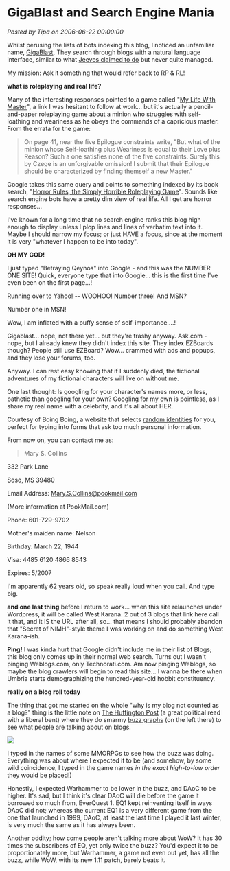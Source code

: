 # GigaBlast and Search Engine Mania

*Posted by Tipa on 2006-06-22 00:00:00*

Whilst perusing the lists of bots indexing this blog, I noticed an unfamiliar name, [GigaBlast](http://gigablast.com). They search through blogs with a natural language interface, similar to what [Jeeves claimed to do](http://ask.com) but never quite managed.

My mission: Ask it something that would refer back to RP & RL!

**what is roleplaying and real life?**

Many of the interesting responses pointed to a game called "[My Life With Master](http://www.halfmeme.com/master.html)", a link I was hesitant to follow at work... but it's actually a pencil-and-paper roleplaying game about a minion who struggles with self-loathing and weariness as he obeys the commands of a capricious master. From the errata for the game:

> On page 41, near the five Epilogue constraints write, "But what of the minion whose Self-loathing plus Weariness is equal to their Love plus Reason? Such a one satisfies none of the five constraints. Surely this by Czege is an unforgivable omission! I submit that their Epilogue should be characterized by finding themself a new Master."


Google takes this same query and points to something indexed by its book search, "[Horror Rules, the Simply Horrible Roleplaying Game](http://www.google.com/search?hl=en&q=what+is+roleplaying+and+real+life%3F&btnG=Google+Search)". Sounds like search engine bots have a pretty dim view of real life. All I get are horror responses...

I've known for a long time that no search engine ranks this blog high enough to display unless I plop lines and lines of verbatim text into it. Maybe I should narrow my focus; or just HAVE a focus, since at the moment it is very "whatever I happen to be into today".

**OH MY GOD!**

I just typed "Betraying Qeynos" into Google - and this was the NUMBER ONE SITE! Quick, everyone type that into Google... this is the first time I've even been on the first page...!

Running over to Yahoo! -- WOOHOO! Number three! And MSN?

Number one in MSN!

Wow, I am inflated with a puffy sense of self-importance....!

Gigablast... nope, not there yet... but they're trashy anyway. Ask.com - nope, but I already knew they didn't index this site. They index EZBoards though? People still use EZBoard? Wow... crammed with ads and popups, and they lose your forums, too.

Anyway. I can rest easy knowing that if I suddenly died, the fictional adventures of my fictional characters will live on without me.

One last thought: Is googling for your character's names more, or less, pathetic than googling for your own? Googling for my own is pointless, as I share my real name with a celebrity, and it's all about HER.

Courtesy of Boing Boing, a website that selects [random identities](http://dev.allredtech.com/fakename/?gen=female) for you, perfect for typing into forms that ask too much personal information.

From now on, you can contact me as:

> Mary S. Collins

332 Park Lane

Soso, MS 39480

Email Address: [Mary.S.Collins@pookmail.com](mailto:Mary.S.Collins@pookmail.com)

(More information at PookMail.com)

Phone: 601-729-9702

Mother's maiden name: Nelson

Birthday: March 22, 1944

Visa: 4485 6120 4866 8543

Expires: 5/2007


I'm apparently 62 years old, so speak really loud when you call. And type big.

**and one last thing** before I return to work... when this site relaunches under Wordpress, it will be called West Karana. 2 out of 3 blogs that link here call it that, and it IS the URL after all, so... that means I should probably abandon that "Secret of NIMH"-style theme I was working on and do something West Karana-ish.

**Ping!** I was kinda hurt that Google didn't include me in their list of Blogs; this blog only comes up in their normal web search. Turns out I wasn't pinging Weblogs.com, only Technorati.com. Am now pinging Weblogs, so maybe the blog crawlers will begin to read this site... I wanna be there when Umbria starts demographizing the hundred-year-old hobbit constituency.

**really on a blog roll today**

The thing that got me started on the whole "why is my blog not counted as a blog?" thing is the little note on [The Huffington Post](http://www.huffingtonpost.com/) (a great political read with a liberal bent) where they do smarmy [buzz graphs](http://www.huffingtonpost.com/harry-shearer/not-getting-quite-as-much_b_23588.html) (on the left there) to see what people are talking about on blogs.

![](../../../images/huffpo.png)

I typed in the names of some MMORPGs to see how the buzz was doing. Everything was about where I expected it to be (and somehow, by some wild coincidence, I typed in the game names *in the exact high-to-low order* they would be placed!)

Honestly, I expected Warhammer to be lower in the buzz, and DAoC to be higher. It's sad, but I think it's clear DAoC will die before the game it borrowed so much from, EverQuest 1. EQ1 kept reinventing itself in ways DAoC did not; whereas the current EQ1 is a very different game from the one that launched in 1999, DAoC, at least the last time I played it last winter, is very much the same as it has always been.

Another oddity; how come people aren't talking more about WoW? It has 30 times the subscribers of EQ, yet only twice the buzz? You'd expect it to be proportionately more, but Warhammer, a game not even out yet, has all the buzz, while WoW, with its new 1.11 patch, barely beats it.
